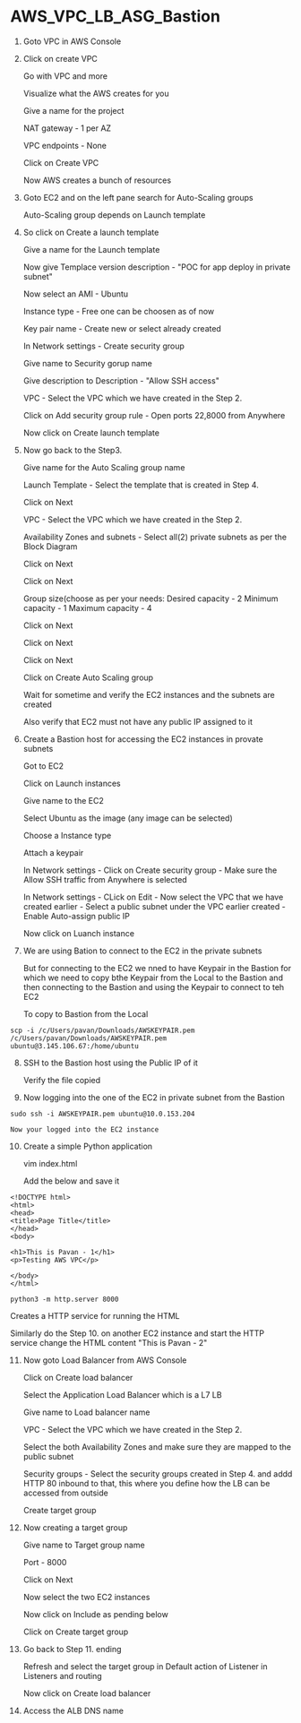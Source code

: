 # AWS_VPC_LB_ASG_Bastion


1. Goto VPC in AWS Console 


2. Click on create VPC

	Go with VPC and more
	
	Visualize what the AWS creates for you
	
	Give a name for the project
	
	NAT gateway - 1 per AZ
	
	VPC endpoints - None
	
	Click on Create VPC
	
	Now AWS creates a bunch of resources


3. Goto EC2 and on the left pane search for Auto-Scaling groups

	Auto-Scaling group depends on Launch template 


4. So click on Create a launch template

	Give a name for the Launch template
	
	Now give Templace version description - "POC for app deploy in private subnet"
	
	Now select an AMI - Ubuntu
	
	Instance type - Free one can be choosen as of now
	
	Key pair name - Create new or select already created 
	
	In Network settings - Create security group
	
	Give name to Security gorup name
	
	Give description to Description - "Allow SSH access"
	
	VPC - Select the VPC which we have created in the Step 2.
	
	Click on Add security group rule - Open ports 22,8000 from Anywhere
	
	Now click on Create launch template


5.  Now go back to the Step3. 

	Give name for the Auto Scaling group name
	
	Launch Template - Select the template that is created in Step 4.
	
	Click on Next
	
	VPC - Select the VPC which we have created in the Step 2.
	
	Availability Zones and subnets - Select all(2) private subnets as per the Block Diagram 
	
	Click on Next
	
	Click on Next
	
	Group size(choose as per your needs: 
		Desired capacity - 2
		Minimum capacity - 1
		Maximum capacity - 4
	
	Click on Next
	
	Click on Next
	
	Click on Next
	
	Click on Create Auto Scaling group
	
	Wait for sometime and verify the EC2 instances and the subnets  are created
	
	Also verify that EC2 must not have any public IP assigned to it


6. Create a Bastion host for accessing the EC2 instances in provate subnets

	Got to EC2 
	
	Click on Launch instances
	
	Give name to the EC2 
	
	Select Ubuntu as the image (any image can be selected)
	
	Choose a Instance type
	
	Attach a keypair
	
	In Network settings - Click on Create security group - Make sure the Allow SSH traffic from Anywhere is selected
	
	In Network settings - CLick on Edit - Now select the VPC that we have created earlier - Select a public subnet under the VPC earlier created - Enable 		Auto-assign public IP
	
	Now click on Luanch instance


7. We are using Bation to connect to the EC2 in the private subnets 

	But for connecting to the EC2 we nned to have Keypair in the Bastion for which we need to copy bthe Keypair from the Local to the Bastion and then 
        connecting to the Bastion and using the Keypair to connect to teh EC2

	To copy to Bastion from the Local
```
scp -i /c/Users/pavan/Downloads/AWSKEYPAIR.pem /c/Users/pavan/Downloads/AWSKEYPAIR.pem ubuntu@3.145.106.67:/home/ubuntu
```

8. SSH to the Bastion host using the Public IP of it 

	Verify the file copied


9. Now logging into the one of the EC2 in private subnet from the Bastion
```
sudo ssh -i AWSKEYPAIR.pem ubuntu@10.0.153.204
```

	Now your logged into the EC2 instance


10. Create a simple Python application

	vim index.html
	
	Add the below and save it
```
<!DOCTYPE html>
<html>
<head>
<title>Page Title</title>
</head>
<body>

<h1>This is Pavan - 1</h1>
<p>Testing AWS VPC</p>

</body>
</html>
```

```
python3 -m http.server 8000
```
   Creates a HTTP service for running the HTML

   Similarly do the Step 10. on another EC2 instance and start the HTTP service change the HTML content "This is Pavan - 2"


11. Now goto Load Balancer from AWS Console

	Click on Create load balancer
	
	Select the Application Load Balancer which is a L7 LB
	
	Give name to Load balancer name
	
	VPC - Select the VPC which we have created in the Step 2.
	
	Select the both Availability Zones and make sure they are mapped to the public subnet
	
	Security groups - Select the security groups created in Step 4. and addd HTTP 80 inbound to that, this where you define how the LB can be accessed from 
        outside
	
	Create target group


12. Now creating a target group

	Give name to Target group name
	
	Port - 8000
	
	Click on Next
	
	Now select the two EC2 instances
	
	Now click on Include as pending below
	
	Click on Create target group


13. Go back to Step 11. ending 

	Refresh and select the target group in Default action of Listener in Listeners and routing 
	
	Now click on Create load balancer


14. Access the ALB DNS name
